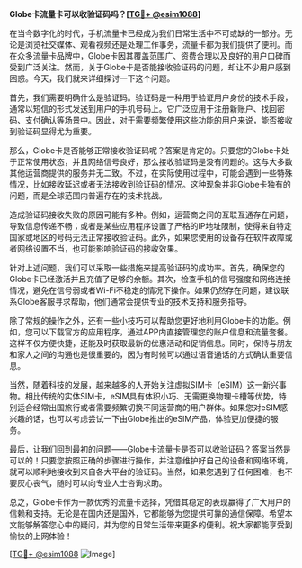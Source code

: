 **Globe卡流量卡可以收验证码吗？[[TG💪+ @esim1088](https://t.me/s/esim1088)]**

在当今数字化的时代，手机流量卡已经成为我们日常生活中不可或缺的一部分。无论是浏览社交媒体、观看视频还是处理工作事务，流量卡都为我们提供了便利。而在众多流量卡品牌中，Globe卡因其覆盖范围广、资费合理以及良好的用户口碑而受到广泛关注。然而，关于Globe卡是否能接收验证码的问题，却让不少用户感到困惑。今天，我们就来详细探讨一下这个问题。

首先，我们需要明确什么是验证码。验证码是一种用于验证用户身份的技术手段，通常以短信的形式发送到用户的手机号码上。它广泛应用于注册新账户、找回密码、支付确认等场景中。因此，对于需要频繁使用这些功能的用户来说，能否接收到验证码显得尤为重要。

那么，Globe卡是否能够正常接收验证码呢？答案是肯定的。只要您的Globe卡处于正常使用状态，并且网络信号良好，那么接收验证码是没有问题的。这与大多数其他运营商提供的服务并无二致。不过，在实际使用过程中，可能会遇到一些特殊情况，比如接收延迟或者无法接收到验证码的情况。这种现象并非Globe卡独有的问题，而是全球范围内普遍存在的技术挑战。

造成验证码接收失败的原因可能有多种。例如，运营商之间的互联互通存在问题，导致信息传递不畅；或者是某些应用程序设置了严格的IP地址限制，使得来自特定国家或地区的号码无法正常接收验证码。此外，如果您使用的设备存在软件故障或者网络设置不当，也可能影响验证码的接收效果。

针对上述问题，我们可以采取一些措施来提高验证码的成功率。首先，确保您的Globe卡已经激活并且充值了足够的余额。其次，检查手机的信号强度和网络连接情况，避免在信号弱或者Wi-Fi不稳定的情况下操作。如果仍然存在问题，建议联系Globe客服寻求帮助，他们通常会提供专业的技术支持和服务指导。

除了常规的操作之外，还有一些小技巧可以帮助您更好地利用Globe卡的功能。例如，您可以下载官方的应用程序，通过APP内直接管理您的账户信息和流量套餐。这样不仅方便快捷，还能及时获取最新的优惠活动和促销信息。同时，保持与朋友和家人之间的沟通也是很重要的，因为有时候可以通过语音通话的方式确认重要信息。

当然，随着科技的发展，越来越多的人开始关注虚拟SIM卡（eSIM）这一新兴事物。相比传统的实体SIM卡，eSIM具有体积小巧、无需更换物理卡槽等优势，特别适合经常出国旅行或者需要频繁切换不同运营商的用户群体。如果您对eSIM感兴趣的话，也可以考虑尝试一下由Globe推出的eSIM产品，体验更加便捷的服务。

最后，让我们回到最初的问题——Globe卡流量卡是否可以收验证码？答案当然是可以的！只要您按照正确的步骤进行操作，并注意维护好自己的设备和网络环境，就可以顺利地接收到来自各大平台的验证码。当然，如果您遇到了任何困难，也不要灰心丧气，随时可以向专业人士咨询求助。

总之，Globe卡作为一款优秀的流量卡选择，凭借其稳定的表现赢得了广大用户的信赖和支持。无论是在国内还是国外，它都能够为您提供可靠的通信保障。希望本文能够解答您心中的疑问，并为您的日常生活带来更多的便利。祝大家都能享受到愉快的上网体验！

[[TG💪+ @esim1088](https://t.me/s/esim1088) ![Image](https://i.postimg.cc/4NQfJmqS/Snipaste-2025-05-13-00-14-12.png)]
